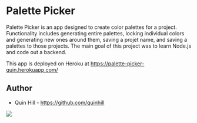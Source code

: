 # Palette Picker

Palette Picker is an app designed to create color palettes for a project. Functionality includes generating entire palettes, locking individual colors and generating new ones around them, saving a projet name, and saving a palettes to those projects. The main goal of this project was to learn Node.js and code out a backend. 

This app is deployed on Heroku at https://palette-picker-quin.herokuapp.com/

 ## Author

* Quin Hill - https://github.com/quinhill

![](https://media.giphy.com/media/cYozlgw3Zg8kjNT8sR/giphy.gif)
